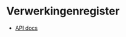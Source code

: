 # Verwerkingenregister

-	[API docs](https://redocly.github.io/redoc/?url=https://raw.githubusercontent.com/OpenVerwerkingen/verwerkingenregister/master/oas.yaml&nocors)
